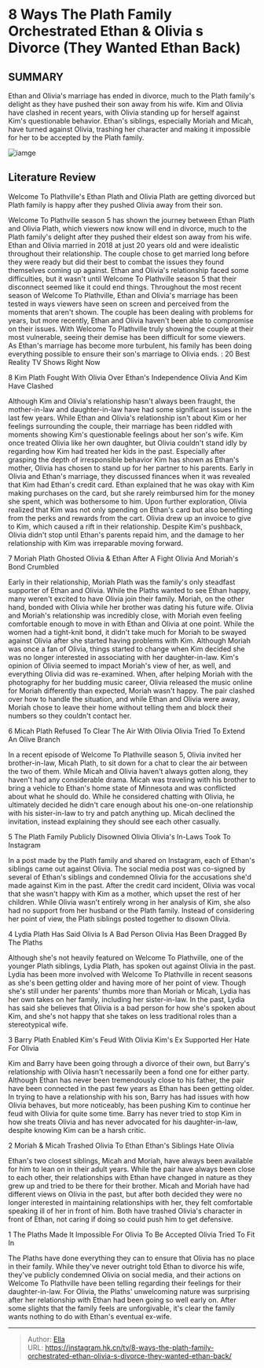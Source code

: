 # 8 Ways The Plath Family Orchestrated Ethan &amp; Olivia s Divorce (They Wanted Ethan Back)


## SUMMARY 


 Ethan and Olivia&#39;s marriage has ended in divorce, much to the Plath family&#39;s delight as they have pushed their son away from his wife. 
 Kim and Olivia have clashed in recent years, with Olivia standing up for herself against Kim&#39;s questionable behavior. 
 Ethan&#39;s siblings, especially Moriah and Micah, have turned against Olivia, trashing her character and making it impossible for her to be accepted by the Plath family. 

![iamge](https://static1.srcdn.com/wordpress/wp-content/uploads/2023/11/8-ways-the-plath-family-orchestrated-ethan-olivia-s-divorce-they-wanted-ethan-back.jpg)

## Literature Review
Welcome To Plathville&#39;s Ethan Plath and Olivia Plath are getting divorced but Plath family is happy after they pushed Olivia away from their son.




Welcome To Plathville season 5 has shown the journey between Ethan Plath and Olivia Plath, which viewers now know will end in divorce, much to the Plath family&#39;s delight after they pushed their eldest son away from his wife. Ethan and Olivia married in 2018 at just 20 years old and were idealistic throughout their relationship. The couple chose to get married long before they were ready but did their best to combat the issues they found themselves coming up against. Ethan and Olivia&#39;s relationship faced some difficulties, but it wasn&#39;t until Welcome To Plathville season 5 that their disconnect seemed like it could end things.
Throughout the most recent season of Welcome To Plathville, Ethan and Olivia&#39;s marriage has been tested in ways viewers have seen on screen and perceived from the moments that aren&#39;t shown. The couple has been dealing with problems for years, but more recently, Ethan and Olivia haven&#39;t been able to compromise on their issues. With Welcome To Plathville truly showing the couple at their most vulnerable, seeing their demise has been difficult for some viewers. As Ethan&#39;s marriage has become more turbulent, his family has been doing everything possible to ensure their son&#39;s marriage to Olivia ends.
 : 20 Best Reality TV Shows Right Now









 








 8  Kim Plath Fought With Olivia Over Ethan&#39;s Independence 
Olivia And Kim Have Clashed
        

Although Kim and Olivia&#39;s relationship hasn&#39;t always been fraught, the mother-in-law and daughter-in-law have had some significant issues in the last few years. While Ethan and Olivia&#39;s relationship isn&#39;t about Kim or her feelings surrounding the couple, their marriage has been riddled with moments showing Kim&#39;s questionable feelings about her son&#39;s wife. Kim once treated Olivia like her own daughter, but Olivia couldn&#39;t stand idly by regarding how Kim had treated her kids in the past. Especially after grasping the depth of irresponsible behavior Kim has shown as Ethan&#39;s mother, Olivia has chosen to stand up for her partner to his parents.
Early in Olivia and Ethan&#39;s marriage, they discussed finances when it was revealed that Kim had Ethan&#39;s credit card. Ethan explained that he was okay with Kim making purchases on the card, but she rarely reimbursed him for the money she spent, which was bothersome to him. Upon further exploration, Olivia realized that Kim was not only spending on Ethan&#39;s card but also benefiting from the perks and rewards from the cart. Olivia drew up an invoice to give to Kim, which caused a rift in their relationship. Despite Kim&#39;s pushback, Olivia didn&#39;t stop until Ethan&#39;s parents repaid him, and the damage to her relationship with Kim was irreparable moving forward.





 7  Moriah Plath Ghosted Olivia &amp; Ethan After A Fight 
Olivia And Moriah&#39;s Bond Crumbled


 







Early in their relationship, Moriah Plath was the family&#39;s only steadfast supporter of Ethan and Olivia. While the Plaths wanted to see Ethan happy, many weren&#39;t excited to have Olivia join their family. Moriah, on the other hand, bonded with Olivia while her brother was dating his future wife. Olivia and Moriah&#39;s relationship was incredibly close, with Moriah even feeling comfortable enough to move in with Ethan and Olivia at one point. While the women had a tight-knit bond, it didn&#39;t take much for Moriah to be swayed against Olivia after she started having problems with Kim.
Although Moriah was once a fan of Olivia, things started to change when Kim decided she was no longer interested in associating with her daughter-in-law. Kim&#39;s opinion of Olivia seemed to impact Moriah&#39;s view of her, as well, and everything Olivia did was re-examined. When, after helping Moriah with the photography for her budding music career, Olivia released the music online for Moriah differently than expected, Moriah wasn&#39;t happy. The pair clashed over how to handle the situation, and while Ethan and Olivia were away, Moriah chose to leave their home without telling them and block their numbers so they couldn&#39;t contact her.





 6  Micah Plath Refused To Clear The Air With Olivia 
Olivia Tried To Extend An Olive Branch


In a recent episode of Welcome To Plathville season 5, Olivia invited her brother-in-law, Micah Plath, to sit down for a chat to clear the air between the two of them. While Micah and Olivia haven&#39;t always gotten along, they haven&#39;t had any considerable drama. Micah was traveling with his brother to bring a vehicle to Ethan&#39;s home state of Minnesota and was conflicted about what he should do. While he considered chatting with Olivia, he ultimately decided he didn&#39;t care enough about his one-on-one relationship with his sister-in-law to try and patch anything up. Micah declined the invitation, instead explaining they should see each other casually.





 5  The Plath Family Publicly Disowned Olivia 
Olivia&#39;s In-Laws Took To Instagram


 







In a post made by the Plath family and shared on Instagram, each of Ethan&#39;s siblings came out against Olivia. The social media post was co-signed by several of Ethan&#39;s siblings and condemned Olivia for the accusations she&#39;d made against Kim in the past. After the credit card incident, Olivia was vocal that she wasn&#39;t happy with Kim as a mother, which upset the rest of her children. While Olivia wasn&#39;t entirely wrong in her analysis of Kim, she also had no support from her husband or the Plath family. Instead of considering her point of view, the Plath siblings posted together to disown Olivia.





 4  Lydia Plath Has Said Olivia Is A Bad Person 
Olivia Has Been Dragged By The Plaths
        

Although she&#39;s not heavily featured on Welcome To Plathville, one of the younger Plath siblings, Lydia Plath, has spoken out against Olivia in the past. Lydia has been more involved with Welcome To Plathville in recent seasons as she&#39;s been getting older and having more of her point of view. Though she&#39;s still under her parents&#39; thumbs more than Moriah or Micah, Lydia has her own takes on her family, including her sister-in-law. In the past, Lydia has said she believes that Olivia is a bad person for how she&#39;s spoken about Kim, and she&#39;s not happy that she takes on less traditional roles than a stereotypical wife.





 3  Barry Plath Enabled Kim&#39;s Feud With Olivia 
Kim&#39;s Ex Supported Her Hate For Olivia
        

Kim and Barry have been going through a divorce of their own, but Barry&#39;s relationship with Olivia hasn&#39;t necessarily been a fond one for either party. Although Ethan has never been tremendously close to his father, the pair have been connected in the past few years as Ethan has been getting older. In trying to have a relationship with his son, Barry has had issues with how Olivia behaves, but more noticeably, has been pushing Kim to continue her feud with Olivia for quite some time. Barry has never tried to stop Kim in how she treats Olivia and has never advocated for his daughter-in-law, despite knowing Kim can be a harsh critic.





 2  Moriah &amp; Micah Trashed Olivia To Ethan 
Ethan&#39;s Siblings Hate Olivia


 







Ethan&#39;s two closest siblings, Micah and Moriah, have always been available for him to lean on in their adult years. While the pair have always been close to each other, their relationships with Ethan have changed in nature as they grew up and tried to be there for their brother. Micah and Moriah have had different views on Olivia in the past, but after both decided they were no longer interested in maintaining relationships with her, they felt comfortable speaking ill of her in front of him. Both have trashed Olivia&#39;s character in front of Ethan, not caring if doing so could push him to get defensive.





 1  The Plaths Made It Impossible For Olivia To Be Accepted 
Olivia Tried To Fit In
        

The Plaths have done everything they can to ensure that Olivia has no place in their family. While they&#39;ve never outright told Ethan to divorce his wife, they&#39;ve publicly condemned Olivia on social media, and their actions on Welcome To Plathville have been telling regarding their feelings for their daughter-in-law. For Olivia, the Plaths&#39; unwelcoming nature was surprising after her relationship with Ethan had been going so well early on. After some slights that the family feels are unforgivable, it&#39;s clear the family wants nothing to do with Ethan&#39;s eventual ex-wife. 

---

> Author: [Ella](https://instagram.hk.cn/)  
> URL: https://instagram.hk.cn/tv/8-ways-the-plath-family-orchestrated-ethan-olivia-s-divorce-they-wanted-ethan-back/  

